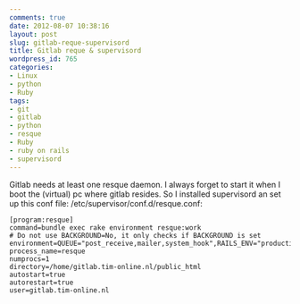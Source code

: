 ```yaml
---
comments: true
date: 2012-08-07 10:38:16
layout: post
slug: gitlab-reque-supervisord
title: Gitlab reque & supervisord
wordpress_id: 765
categories:
- Linux
- python
- Ruby
tags:
- git
- gitlab
- python
- resque
- Ruby
- ruby on rails
- supervisord
---
```


Gitlab needs at least one resque daemon. I always forget to start it when I boot the (virtual) pc where gitlab resides. So I installed supervisord an set up this conf file:
/etc/supervisor/conf.d/resque.conf:


```
[program:resque]
command=bundle exec rake environment resque:work
# Do not use BACKGROUND=No, it only checks if BACKGROUND is set
environment=QUEUE="post_receive,mailer,system_hook",RAILS_ENV="production"
process_name=resque
numprocs=1
directory=/home/gitlab.tim-online.nl/public_html
autostart=true
autorestart=true
user=gitlab.tim-online.nl
```
